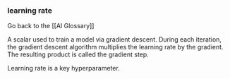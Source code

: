 ### learning rate

Go back to the [[AI Glossary]]


A scalar used to train a model via gradient descent. During each iteration, the gradient descent algorithm multiplies the learning rate by the gradient. The resulting product is called the gradient step.

Learning rate is a key hyperparameter.

